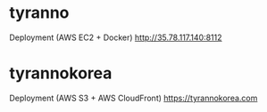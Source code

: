 # tyranno
Deployment (AWS EC2 + Docker) 
http://35.78.117.140:8112

# tyrannokorea
Deployment (AWS S3 + AWS CloudFront) 
https://tyrannokorea.com
